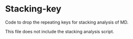 # Stacking-key

Code to drop the repeating keys for stacking analysis of MD.

This file does not include the stacking analysis script.
